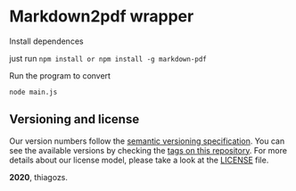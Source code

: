 # Markdown2pdf wrapper

Install dependences

just run `npm install or npm install -g markdown-pdf`

Run the program to convert

`node main.js`

## Versioning and license

Our version numbers follow the [semantic versioning specification](http://semver.org/). You can see the available versions by checking the [tags on this repository](https://github.com/thiagozs/markdown2pdf/tags). For more details about our license model, please take a look at the [LICENSE](LICENSE) file.

**2020**, thiagozs.
